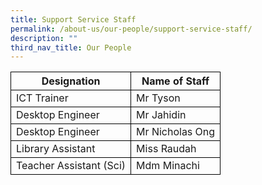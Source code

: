 ```yaml
---
title: Support Service Staff
permalink: /about-us/our-people/support-service-staff/
description: ""
third_nav_title: Our People
---
```

<table>
	<thead>
		<tr>
      <th style="border:1px solid black;">Designation</th>
			<th style="border:1px solid black;">Name of Staff</th>
		</tr>
	</thead>
	<tbody>
		<tr>
      <td style="border:1px solid black;">ICT Trainer</td>
<td style="border:1px solid black;">Mr Tyson</td>
		</tr>
		 <tr>
      <td style="border:1px solid black;">Desktop Engineer</td>
<td style="border:1px solid black;">Mr Jahidin</td>
		</tr>
		 <tr>
      <td style="border:1px solid black;">Desktop Engineer</td>
<td style="border:1px solid black;">Mr Nicholas Ong</td>
		</tr>
		 <tr>
      <td style="border:1px solid black;">Library Assistant</td>
<td style="border:1px solid black;">Miss Raudah </td>
		</tr>
		 <tr>
      <td style="border:1px solid black;">Teacher Assistant (Sci)</td>
<td style="border:1px solid black;">Mdm Minachi</td>
		</tr>
</tbody>
</table>